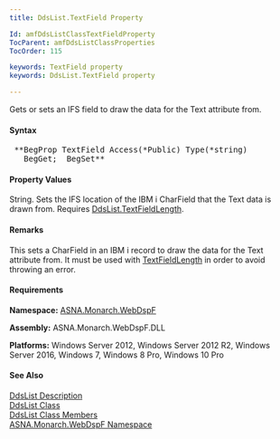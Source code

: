 ```yaml
---
title: DdsList.TextField Property

Id: amfDdsListClassTextFieldProperty
TocParent: amfDdsListClassProperties
TocOrder: 115

keywords: TextField property
keywords: DdsList.TextField property

---
```


Gets or sets an IFS field to draw the data for the Text attribute from.

#### Syntax
<pre class="prettyprint"> **BegProp TextField Access(*Public) Type(*string)
   BegGet;  BegSet** </pre>

#### Property Values
String. Sets the IFS location of the IBM i CharField that the Text data is drawn from. Requires [DdsList.TextFieldLength](amfDdsListClassTextFieldLengthProperty.html).

#### Remarks
This sets a CharField in an IBM i record to draw the data for the Text attribute from. It must be used with [TextFieldLength](amfDdsListClassTextFieldLengthProperty.html) in order to avoid throwing an error. 

#### Requirements
**Namespace:** [ASNA.Monarch.WebDspF](amfWebDspFNamespace.html)

**Assembly:** ASNA.Monarch.WebDspF.DLL

**Platforms:** Windows Server 2012, Windows Server 2012 R2, Windows Server 2016, Windows 7, Windows 8 Pro, Windows 10 Pro

#### See Also
[DdsList Description](amfUnderstandingLists.html)<br /> [ DdsList Class](amfDdsListClass.html) <br /> [ DdsList Class Members](amfDdsListClassMembers.html) <br /> [ ASNA.Monarch.WebDspF Namespace](amfWebDspFNamespace.html) 
